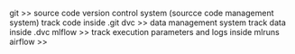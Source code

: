 git >> source code version control system (sourcce code management system) track code inside .git
dvc >> data management system track  data  inside .dvc
mlflow >> track execution parameters and logs inside mlruns
airflow >> 